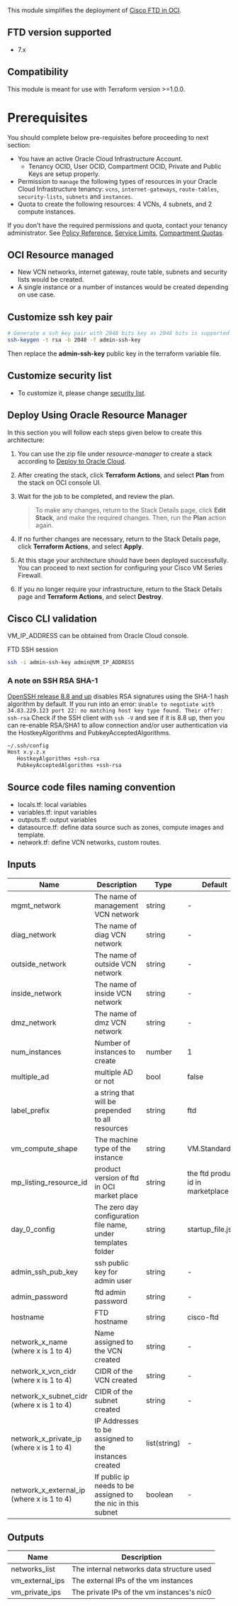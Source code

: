 This module simplifies the deployment of [Cisco FTD in OCI](https://www.cisco.com/c/en/us/td/docs/security/firepower/quick_start/oci/ftdv-oci-gsg/ftdv-oci-deploy.html).

## FTD version supported

* 7.x

## Compatibility

This module is meant for use with Terraform version >=1.0.0.

# Prerequisites

You should complete below pre-requisites before proceeding to next section:
- You have an active Oracle Cloud Infrastructure Account.
  - Tenancy OCID, User OCID, Compartment OCID, Private and Public Keys are setup properly.
- Permission to `manage` the following types of resources in your Oracle Cloud Infrastructure tenancy: `vcns`, `internet-gateways`, `route-tables`, `security-lists`, `subnets` and `instances`.
- Quota to create the following resources: 4 VCNs, 4 subnets, and 2 compute instances.

If you don't have the required permissions and quota, contact your tenancy administrator. See [Policy Reference](https://docs.cloud.oracle.com/en-us/iaas/Content/Identity/Reference/policyreference.htm), [Service Limits](https://docs.cloud.oracle.com/en-us/iaas/Content/General/Concepts/servicelimits.htm), [Compartment Quotas](https://docs.cloud.oracle.com/iaas/Content/General/Concepts/resourcequotas.htm).

## OCI Resource managed

* New VCN networks, internet gateway, route table, subnets and security lists would be created.
* A single instance or a number of instances would be created depending on use case.

## Customize ssh key pair

```bash
# Generate a ssh key pair with 2048 bits key as 2048 bits is supported
ssh-keygen -t rsa -b 2048 -f admin-ssh-key
```

Then replace the **admin-ssh-key** public key in the terraform variable file.

## Customize security list

* To customize it, please change [security list](modules/networking/main.tf).

## Deploy Using Oracle Resource Manager

In this section you will follow each steps given below to create this architecture:

1. You can use the zip file under *resource-manager* to create a stack according to [ Deploy to Oracle Cloud](https://docs.oracle.com/en-us/iaas/Content/ResourceManager/Tasks/managingstacksandjobs.htm#StackManaging). 

2. After creating the stack, click **Terraform Actions**, and select **Plan** from the stack on OCI console UI.

3. Wait for the job to be completed, and review the plan.

    > To make any changes, return to the Stack Details page, click **Edit Stack**, and make the required changes. Then, run the **Plan** action again.

4. If no further changes are necessary, return to the Stack Details page, click **Terraform Actions**, and select **Apply**. 

5. At this stage your architecture should have been deployed successfully. You can proceed to next section for configuring your Cisco VM Series Firewall.

6. If you no longer require your infrastructure, return to the Stack Details page and **Terraform Actions**, and select **Destroy**.

## Cisco CLI validation

VM_IP_ADDRESS can be obtained from Oracle Cloud console.

FTD SSH session
```bash
ssh -i admin-ssh-key admin@VM_IP_ADDRESS
```


### A note on SSH RSA SHA-1

[OpenSSH release 8.8 and up](https://www.openssh.com/txt/release-8.8) disables RSA signatures using the SHA-1 hash algorithm by default.
If you run into an error: `Unable to negotiate with 34.83.229.123 port 22: no matching host key type found. Their offer: ssh-rsa`
Check if the SSH client with `ssh -V` and see if it is 8.8 up, then you can re-enable RSA/SHA1 to allow connection and/or user
authentication via the HostkeyAlgorithms and PubkeyAcceptedAlgorithms.
```bash
~/.ssh/config
Host x.y.z.x
   HostkeyAlgorithms +ssh-rsa
   PubkeyAcceptedAlgorithms +ssh-rsa
```
## Source code files naming convention

* locals.tf: local variables
* variables.tf: input variables
* outputs.tf: output variables
* datasource.tf: define data source such as zones, compute images and template.
* network.tf: define VCN networks, custom routes.

## Inputs

| Name | Description | Type | Default | Required |
|------|-------------|------|---------|:--------:|
| mgmt_network | The name of management VCN network | string | - | yes |
| diag_network | The name of diag VCN network | string | - | yes|
| outside_network | The name of outside VCN network | string | - | yes |
| inside_network | The name of inside VCN network | string | - | yes |
| dmz_network | The name of dmz VCN network | string | - | no|
| num_instances | Number of instances to create | number | 1 | yes |
| multiple_ad | multiple AD or not | bool | false | yes|
| label_prefix | a string that will be prepended to all resources | string | ftd | no |
| vm_compute_shape | The machine type of the instance | string | VM.Standard2.8  | yes |
| mp_listing_resource_id | product version of ftd in OCI market place | string| the ftd product id in marketplace | yes |
| day_0_config | The zero day configuration file name, under templates folder|string| startup_file.json | no |
| admin_ssh_pub_key| ssh public key for admin user | string| - | yes |
| admin_password | ftd admin password | string | - | yes | 
| hostname |  FTD hostname | string | cisco-ftd | no |
| network_x_name (where x is 1 to 4) | Name assigned to the VCN created | string | - | yes |
| network_x_vcn_cidr (where x is 1 to 4) | CIDR of the VCN created | string | - | yes |
| network_x_subnet_cidr (where x is 1 to 4) | CIDR of the subnet created | string | - | yes |
| network_x_private_ip (where x is 1 to 4) | IP Addresses to be assigned to the instances created | list(string) | - | yes |
| network_x_external_ip (where x is 1 to 4) | If public ip needs to be assigned to the nic in this subnet | boolean | - | yes |

## Outputs

| Name | Description |
|------|-------------|
| networks\_list| The internal networks data structure used|
| vm_external\_ips | The external IPs of the vm instances|
| vm_private\_ips | The private IPs of the vm instances's nic0|